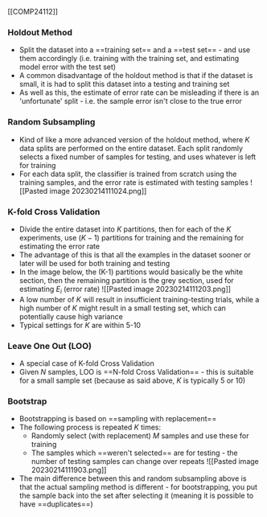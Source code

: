 [[COMP24112]]

### Holdout Method
- Split the dataset into a ==training set== and a ==test set== - and use them accordingly (i.e. training with the training set, and estimating model error with the test set)
- A common disadvantage of the holdout method is that if the dataset is small, it is had to split this dataset into a testing and training set
- As well as this, the estimate of error rate can be misleading if there is an 'unfortunate' split - i.e. the sample error isn't close to the true error

### Random Subsampling
- Kind of like a more advanced version of the holdout method, where $K$ data splits are performed on the entire dataset. Each split randomly selects a fixed number of samples for testing, and uses whatever is left for training
- For each data split, the classifier is trained from scratch using the training samples, and the error rate is estimated with testing samples
![[Pasted image 20230214111024.png]]

### K-fold Cross Validation
- Divide the entire dataset into $K$ partitions, then for each of the $K$ experiments, use $(K-1)$ partitions for training and the remaining for estimating the error rate
- The advantage of this is that all the examples in the dataset sooner or later will be used for both training and testing
- In the image below, the (K-1) partitions would basically be the white section, then the remaining partition is the grey section, used for estimating $E_i$ (error rate)
![[Pasted image 20230214111203.png]]
- A low number of $K$ will result in insufficient training-testing trials, while a high number of $K$ might result in a small testing set, which can potentially cause high variance
- Typical settings for $K$ are within 5-10

### Leave One Out (LOO)
- A special case of K-fold Cross Validation
- Given $N$ samples, LOO is ==N-fold Cross Validation== - this is suitable for a small sample set (because as said above, $K$ is typically 5 or 10)

### Bootstrap
- Bootstrapping is based on ==sampling with replacement==
- The following process is repeated $K$ times:
	- Randomly select (with replacement) $M$ samples and use these for training
	- The samples which ==weren't selected== are for testing - the number of testing samples can change over repeats
![[Pasted image 20230214111903.png]]
- The main difference between this and random subsampling above is that the actual sampling method is different - for bootstrapping, you put the sample back into the set after selecting it (meaning it is possible to have ==duplicates==)